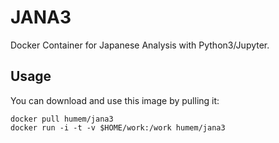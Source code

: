 # JANA3

Docker Container for Japanese Analysis with Python3/Jupyter.


Usage
-----
You can download and use this image by pulling it:

    docker pull humem/jana3
    docker run -i -t -v $HOME/work:/work humem/jana3
